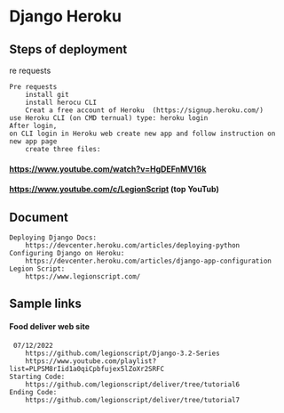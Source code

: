 # Django Heroku  
## Steps of deployment
re requests
```
Pre requests
	install git
	install herocu CLI
	Creat a free account of Heroku	(https://signup.heroku.com/)
use Heroku CLI (on CMD ternual) type: heroku login
After login, 
on CLI login in Heroku web create new app and follow instruction on new app page
	create three files:
```
#### https://www.youtube.com/watch?v=HgDEFnMV16k
#### https://www.youtube.com/c/LegionScript  (top YouTub)

## Document 
```
Deploying Django Docs:
	https://devcenter.heroku.com/articles/deploying-python
Configuring Django on Heroku:
	https://devcenter.heroku.com/articles/django-app-configuration
Legion Script:
	https://www.legionscript.com/
```
## Sample links

#### Food deliver web site
```	
 07/12/2022
	https://github.com/legionscript/Django-3.2-Series
	https://www.youtube.com/playlist?list=PLPSM8rIid1a0qiCpbfujex5lZoXr2SRFC
Starting Code:
	https://github.com/legionscript/deliver/tree/tutorial6
Ending Code:
	https://github.com/legionscript/deliver/tree/tutorial7
```

